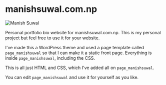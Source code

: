 manishsuwal.com.np
==================

![Manish Suwal](http://manishsuwal.com.np/wp-content/uploads/2013/12/manishsuwal_background.jpg)

Personal portfolio bio website for manishsuwal.com.np. This is my personal project but feel free to use it for your website.

I've made this a WordPress theme and used a page template called `page_manishsuwal` so that I can make it a static front page. Everything is inside `page_manishsuwal`, including the CSS.

This is all just HTML and CSS, which I've added all on `page_manishsuwal`.

You can edit `page_manishsuwal` and use it for yourself as you like.
